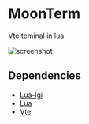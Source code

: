 # MoonTerm

Vte teminal in lua

![screenshot](https://i.imgur.com/dNd4kFs.png)

## Dependencies

- [Lua-lgi](https://github.com/pavouk/lgi)
- [Lua](https://www.lua.org/download.html) 
- [Vte](https://github.com/GNOME/vte)
